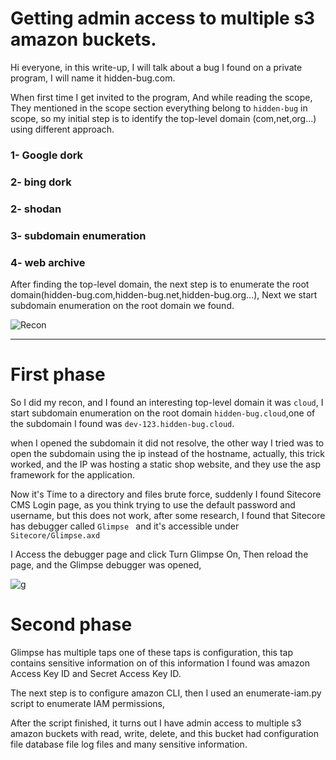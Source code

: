 # Getting admin access to multiple s3 amazon buckets.

Hi everyone, in this write-up, I will talk about a bug I found on a private program, I will name it hidden-bug.com.


When first time I get invited to the program, And while reading the scope, They mentioned in the scope section everything belong to `hidden-bug` in scope, so my initial step is to identify the top-level domain (com,net,org...) using different approach.


### 1- Google dork

### 2- bing dork

### 2- shodan 

### 3- subdomain enumeration

### 4- web archive



After finding the top-level domain, the next step is to enumerate the root domain(hidden-bug.com,hidden-bug.net,hidden-bug.org...), Next we start  subdomain enumeration on the root domain we found.



![Recon](https://user-images.githubusercontent.com/47279932/225724099-6a09e24c-2ea9-4982-840d-c9f137804f31.png)





---------------------------------------------

# First phase


So I did my recon, and I found an interesting top-level domain it was `cloud`, I start  subdomain enumeration on the root domain `hidden-bug.cloud`,one of the subdomain I found was `dev-123.hidden-bug.cloud`.


when I opened the subdomain it did not resolve, the other way I tried was to open the subdomain using the ip instead of the hostname, actually, this trick worked, and the IP was hosting a static shop website, and they use the asp framework for the application.




Now it's Time to a directory and files brute force, suddenly I found Sitecore CMS Login page, as you think trying to use the default password and username, but this does not work, after some research, I found that Sitecore has debugger called `Glimpse ` and it's accessible under `Sitecore/Glimpse.axd`





I Access the debugger page and click Turn Glimpse On, Then reload the page, and the Glimpse debugger was opened, 


![g](https://user-images.githubusercontent.com/47279932/225726447-d5cfd32b-52d4-425d-9b4f-96a5d011c8ca.png)






#  Second phase


Glimpse has multiple taps one of these taps is configuration, this tap contains sensitive information on of this information I found was amazon Access Key ID and Secret Access Key ID.




The next step is to configure amazon CLI, then I used an enumerate-iam.py script to enumerate IAM permissions,

After the script finished, it turns out I have admin access to multiple s3 amazon buckets with read, write, delete, and this bucket had configuration file database file log files and many sensitive information.


















































